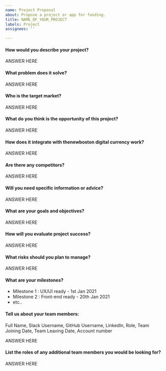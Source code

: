 ```yaml
---
name: Project Proposal
about: Propose a project or app for funding.
title: NAME_OF_YOUR_PROJECT
labels: Project
assignees: ''

---
```


#### How would you describe your project?
ANSWER HERE

#### What problem does it solve?
ANSWER HERE

#### Who is the target market?
ANSWER HERE

#### What do you think is the opportunity of this project?
ANSWER HERE

#### How does it integrate with thenewboston digital currency work?
ANSWER HERE

#### Are there any competitors?
ANSWER HERE

#### Will you need specific information or advice?
ANSWER HERE

#### What are your goals and objectives?
ANSWER HERE

#### How will you evaluate project success?
ANSWER HERE

#### What risks should you plan to manage?
ANSWER HERE

#### What are your milestones?
<!--- You are free to create your own milestones and any number of milestones. Dates can be approximate. --->
- Milestone 1 : UX/UI ready - 1st Jan 2021
- Milestone 2 : Front-end ready - 20th Jan 2021
- etc..

#### Tell us about your team members:
Full Name, Slack Username, GitHub Username, LinkedIn, Role, Team Joining Date, Team Leaving Date, Account number

ANSWER HERE

<!--- Add at least your details if you don't have your team yet. Put "-" for Team Leaving Date. Please join thenewboston slack: https://join.slack.com/t/thenewboston/shared_invite/zt-j7j4ie92-ADy7GL3KAzCwSlaAVoDKLw --->

#### List the roles of any additional team members you would be looking for?
ANSWER HERE
